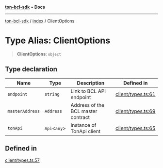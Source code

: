 [**ton-bcl-sdk**](../../README.md) • **Docs**

***

[ton-bcl-sdk](../../README.md) / [index](../README.md) / ClientOptions

# Type Alias: ClientOptions

> **ClientOptions**: `object`

## Type declaration

| Name | Type | Description | Defined in |
| ------ | ------ | ------ | ------ |
| `endpoint` | `string` | Link to BCL API endpoint | [client/types.ts:61](https://github.com/ton-fun-tech/ton-bcl-sdk/blob/4dc8576c8b5afcf36dbccde36654b6e5b45787e5/src/client/types.ts#L61) |
| `masterAddress` | `Address` | Address of the BCL master contract | [client/types.ts:69](https://github.com/ton-fun-tech/ton-bcl-sdk/blob/4dc8576c8b5afcf36dbccde36654b6e5b45787e5/src/client/types.ts#L69) |
| `tonApi` | `Api`\<`any`\> | Instance of TonApi client | [client/types.ts:65](https://github.com/ton-fun-tech/ton-bcl-sdk/blob/4dc8576c8b5afcf36dbccde36654b6e5b45787e5/src/client/types.ts#L65) |

## Defined in

[client/types.ts:57](https://github.com/ton-fun-tech/ton-bcl-sdk/blob/4dc8576c8b5afcf36dbccde36654b6e5b45787e5/src/client/types.ts#L57)
